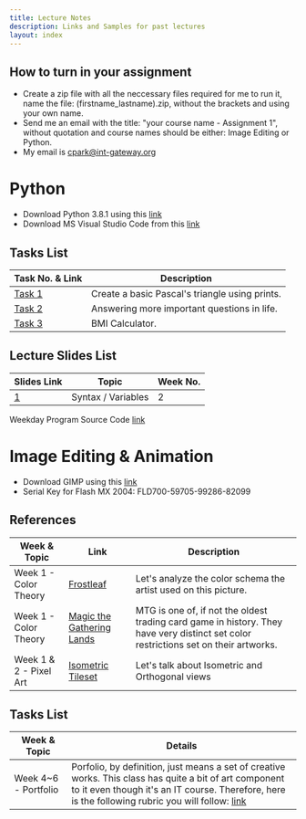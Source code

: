 ```yaml
---
title: Lecture Notes
description: Links and Samples for past lectures
layout: index
---
```


## How to turn in your assignment

+ Create a zip file with all the neccessary files required for me to run it, name the file: (firstname_lastname).zip, without the brackets and using your own name.
+ Send me an email with the title: "your course name - Assignment 1", without quotation and course names should be either: Image Editing or Python.
+ My email is cpark@int-gateway.org

# Python

+ Download Python 3.8.1 using this [link](https://www.python.org/ftp/python/3.8.1/python-3.8.1-amd64.exe)
+ Download MS Visual Studio Code from this [link](https://code.visualstudio.com/)

## Tasks List

| Task No. & Link | Description |
| --------------- | ----------- |
| [Task 1](./python/task1) | Create a basic Pascal's triangle using prints. |
| [Task 2](./python/task2) | Answering more important questions in life. |
| [Task 3](./python/task3) | BMI Calculator. |

## Lecture Slides List

| Slides Link | Topic | Week No. |
| ----------- | ----- | -------- |
| [1](https://docs.google.com/presentation/d/1rQDWyOqOuXNIJuLoEhuvLpeWiDoaWIKX4giRJz6g_yU/edit?usp=sharing) | Syntax / Variables | 2 |

Weekday Program Source Code [link](./samples/weekday)

# Image Editing & Animation

+ Download GIMP using this [link](https://www.gimp.org/downloads/)
+ Serial Key for Flash MX 2004: FLD700-59705-99286-82099

## References

| Week & Topic | Link | Description |
| ---- | ----------- | - |
| Week 1 - Color Theory | [Frostleaf](https://gamepress.gg/arknights/sites/arknights/files/2019-10/char_193_frostl_1.png) | Let's analyze the color schema the artist used on this picture. |
| Week 1 - Color Theory | [Magic the Gathering Lands](https://www.crystalcommerce.com/blog/wp-content/uploads/sites/2/2019/12/lands.png) | MTG is one of, if not the oldest trading card game in history. They have very distinct set color restrictions set on their artworks. |
| Week 1 & 2 - Pixel Art | [Isometric Tileset](https://fiverr-res.cloudinary.com/images/t_main1,q_auto,f_auto/gigs/8492662/original/8265449463b0e4648a07b73a53c5bfc085981072/make-a-pixel-art-tile-pack-for-you.png) | Let's talk about Isometric and Orthogonal views |

## Tasks List

| Week & Topic | Details |
| ------------ | ------- |
| Week 4~6 - Portfolio | Porfolio, by definition, just means a set of creative works. This class has quite a bit of art component to it even though it's an IT course. Therefore, here is the following rubric you will follow: [link](./ie/rubric1) |
